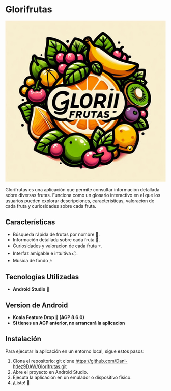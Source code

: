 # Glorifrutas

![Logo de Glorifrutas](app/src/main/res/drawable/logoglorifrutas.png)

Glorifrutas es una aplicación que permite consultar información detallada sobre diversas frutas.
Funciona como un glosario interactivo en el que los usuarios pueden explorar descripciones,
caracteristicas, valoracion de cada fruta y curiosidades sobre cada fruta.

## Características

- Búsqueda rápida de frutas por nombre 🔎.
- Información detallada sobre cada fruta 🍎.
- Curiosidades y valoracion de cada fruta ⭐.
- Interfaz amigable e intuitiva 🖒.
- Musica de fondo 🎶

## Tecnologías Utilizadas

- **Android Studio 📲**

## Version de Android

- **Koala Feature Drop 🐨 (AGP 8.6.0)**
- **Si tienes un AGP anterior, no arrancará la aplicacion**

## Instalación

Para ejecutar la aplicación en un entorno local, sigue estos pasos:

1. Clona el repositorio:
   git clone https://github.com/Dani-hdez9DAW/Glorifrutas.git
2. Abre el proyecto en Android Studio.
3. Ejecuta la aplicación en un emulador o dispositivo físico.
4. ¡Listo! 🚀
